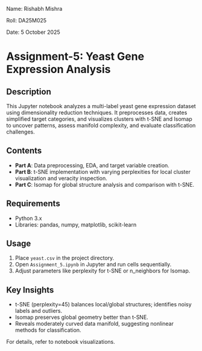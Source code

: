 Name: Rishabh Mishra

Roll: DA25M025

Date: 5 October 2025

# Assignment-5: Yeast Gene Expression Analysis

## Description
This Jupyter notebook analyzes a multi-label yeast gene expression dataset using dimensionality reduction techniques. It preprocesses data, creates simplified target categories, and visualizes clusters with t-SNE and Isomap to uncover patterns, assess manifold complexity, and evaluate classification challenges.

## Contents
- **Part A**: Data preprocessing, EDA, and target variable creation.
- **Part B**: t-SNE implementation with varying perplexities for local cluster visualization and veracity inspection.
- **Part C**: Isomap for global structure analysis and comparison with t-SNE.

## Requirements
- Python 3.x
- Libraries: pandas, numpy, matplotlib, scikit-learn

## Usage
1. Place `yeast.csv` in the project directory.
2. Open `Assignment_5.ipynb` in Jupyter and run cells sequentially.
3. Adjust parameters like perplexity for t-SNE or n_neighbors for Isomap.

## Key Insights
- t-SNE (perplexity=45) balances local/global structures; identifies noisy labels and outliers.
- Isomap preserves global geometry better than t-SNE.
- Reveals moderately curved data manifold, suggesting nonlinear methods for classification.

For details, refer to notebook visualizations.
